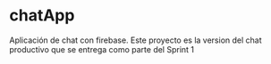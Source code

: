 # chatApp
Aplicación de chat con firebase.
Este proyecto es la version del chat productivo que se entrega como parte del Sprint 1
